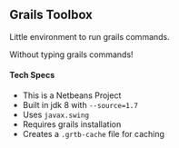 ## Grails Toolbox

Little environment to run grails commands.

Without typing grails commands!

#### Tech Specs
* This is a Netbeans Project
* Built in jdk 8 with `--source=1.7`
* Uses `javax.swing`
* Requires grails installation
* Creates a `.grtb-cache` file for caching
